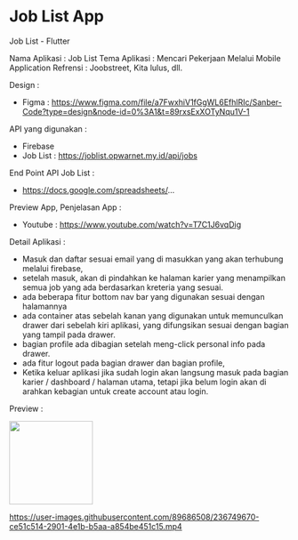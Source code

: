 # Job List App
Job List - Flutter

Nama Aplikasi : Job List
Tema Aplikasi : Mencari Pekerjaan Melalui Mobile Application
Refrensi : Joobstreet, Kita lulus, dll.

Design :
- Figma : https://www.figma.com/file/a7FwxhiV1fGgWL6EfhlRIc/Sanber-Code?type=design&node-id=0%3A1&t=89rxsExXOTyNqu1V-1

API yang digunakan : 
- Firebase
- Job List : https://joblist.opwarnet.my.id/api/jobs

End Point API Job List : 
- https://docs.google.com/spreadsheets/...

Preview App, Penjelasan App :
- Youtube : https://www.youtube.com/watch?v=T7C1J6vqDig

Detail Aplikasi : 
- Masuk dan daftar sesuai email yang di masukkan yang akan terhubung melalui firebase,
- setelah masuk, akan di pindahkan ke halaman karier yang menampilkan semua job yang ada berdasarkan kreteria yang sesuai.
- ada beberapa fitur bottom nav bar yang digunakan sesuai dengan halamannya
- ada container atas sebelah kanan yang digunakan untuk memunculkan drawer dari sebelah kiri aplikasi, yang difungsikan sesuai dengan bagian yang tampil pada drawer.
- bagian profile ada dibagian setelah meng-click personal info pada drawer.
- ada fitur logout pada bagian drawer dan bagian profile,
- Ketika keluar aplikasi jika sudah login akan langsung masuk pada bagian karier / dashboard / halaman utama, tetapi jika belum login akan di arahkan kebagian untuk create account atau login.

Preview :

<img src="https://user-images.githubusercontent.com/89686508/236746383-4b237a19-7c49-4fda-b9d7-cd10576aaf62.jpg" width="150" />

https://user-images.githubusercontent.com/89686508/236749670-ce51c514-2901-4e1b-b5aa-a854be451c15.mp4

